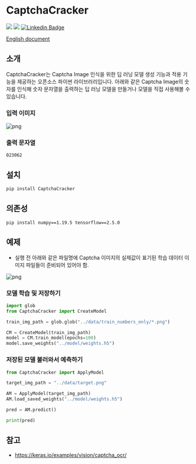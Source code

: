 # CaptchaCracker

![](https://img.shields.io/badge/TensorFlow-2.5.0-red.svg)
![](https://img.shields.io/badge/NumPy-1.19.5-blue.svg)
[![Linkedin Badge](https://img.shields.io/badge/-WooilJeong-blue?style=plastic&logo=Linkedin&logoColor=white&link=https://www.linkedin.com/in/wooil/)](https://www.linkedin.com/in/wooil/) 

[English document](https://github.com/WooilJeong/CaptchaCracker/blob/main/README.md)

## 소개

CaptchaCracker는 Captcha Image 인식을 위한 딥 러닝 모델 생성 기능과 적용 기능을 제공하는 오픈소스 파이썬 라이브러리입니다. 아래와 같은 Captcha Image의 숫자를 인식해 숫자 문자열을 출력하는 딥 러닝 모델을 만들거나 모델을 직접 사용해볼 수 있습니다.


### 입력 이미지

![png](https://github.com/WooilJeong/CaptchaCracker/raw/main/assets/example01.png)


### 출력 문자열

```
023062
```


## 설치

```bash
pip install CaptchaCracker
```

## 의존성

```
pip install numpy==1.19.5 tensorflow==2.5.0
```

## 예제

- 실행 전 아래와 같은 파일명에 Captcha 이미지의 실제값이 표기된 학습 데이터 이미지 파일들이 준비되어 있어야 함.

![png](https://github.com/WooilJeong/CaptchaCracker/raw/main/assets/example02.png)


### 모델 학습 및 저장하기

```python
import glob
from CaptchaCracker import CreateModel

train_img_path = glob.glob("../data/train_numbers_only/*.png")

CM = CreateModel(train_img_path)
model = CM.train_model(epochs=100)
model.save_weights("../model/weights.h5")

```

### 저장된 모델 불러와서 예측하기

```python
from CaptchaCracker import ApplyModel

target_img_path = "../data/target.png"

AM = ApplyModel(target_img_path)
AM.load_saved_weights("../model/weights.h5")

pred = AM.predict()

print(pred)
```

## 참고

- https://keras.io/examples/vision/captcha_ocr/